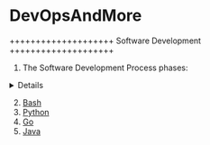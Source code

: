 # DevOpsAndMore

++++++++++++++++++++ Software Development ++++++++++++++++++++ 

1. The Software Development Process phases:
  <details>

  What (Analysis)
  How (Design)
  Do It (Implementation)
  Test (Testing and Debugging)
  Use (Operation or Deployment)
  Maintain (Refinement
  </details>

2. [Bash](https://github.com/sergei-voron/DevOpsAndMore/tree/Bash)
3. [Python](https://github.com/sergei-voron/DevOpsAndMore/tree/Python)
4. [Go](https://github.com/sergei-voron/DevOpsAndMore/tree/Go)
5. [Java](https://github.com/sergei-voron/DevOpsAndMore/tree/Java)
